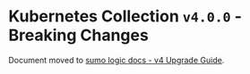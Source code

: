 # Kubernetes Collection `v4.0.0` - Breaking Changes

Document moved to [sumo logic docs - v4 Upgrade Guide](https://help.sumologic.com/docs/send-data/kubernetes/v4/important-changes/).
